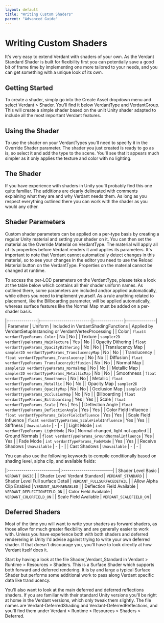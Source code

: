 ```yaml
---
layout: default
title: "Writing Custom Shaders"
parent: "Advanced Guide"
---
```


# Writing Custom Shaders

It's very easy to extend Verdant with shaders of your own. As the Verdant Standard Shader is built for flexibility first you can potentially save a good bit of frame time by implementing one more tailored to your needs, and you can get something with a unique look of its own. 

## Getting Started

To create a shader, simply go into the Create Asset dropdown menu and select Verdant > Shader. You'll find it below VerdantType and VerdantGroup. This will create a simple shader based on the unlit Unity shader adapted to include all the most important Verdant features.

## Using the Shader

To use the shader on your VerdantTypes you'll need to specify it in the Override Shader parameter. The shader you just created is ready to go as is, so select it and add the type to the scene. You'll see that it appears much simpler as it only applies the texture and color with no lighting.

## The Shader

If you have experience with shaders in Unity you'll probably find this one quite familiar. The additions are clearly delineated with comments explaining what they are and why Verdant needs them. As long as you respect everything outlined there you can work with the shader as you would any other.

## Shader Parameters

Custom shader parameters can be applied on a per-type basis by creating a regular Unity material and setting your shader on it. You can then set the material as the Override Material on VerdantType. The material will apply all of its properties before Verdant renders it and applies its parameters. It's important to note that Verdant cannot automatically detect changes in this material, so to see your changes in the editor you need to use the Reload Material button on the VerdantType. Properties on the material cannot be changed at runtime.

To access the per-LOD parameters on the VerdantType, please take a look at the table below which contains all their shader uniform names. As outlined there, some parameters are included and/or applied automatically, while others you need to implement yourself. As a rule anything related to placement, like the Billboarding parameter, will be applied automatically, whereas surface features like the Normal Map must be added on a per-shader basis.  

|:---------------|:--------------------------|:---------------|:---------------|
| Parameter | Uniform | Included in VerdantShadingFunctions | Applied by VerdantSetupInstancing or VerdantVertexProcessing |
| Color | `float4 verdantTypeParams_Color` | No | No |
| Texture | `sampler2D verdantTypeParams_MainTexture` | Yes | No |
| Opacity Dithering | `float verdantTypeParams_OpacityDithering` | No | No |
| Translucency Map | `sampler2D verdantTypeParams_TranslucencyMap` | No | No |
| Translucency | `float verdantTypeParams_Translucency` | No | No |
| Diffusion | `float verdantTypeParams_TranslucencyDiffusion` | No | No |
| Normal Map | `sampler2D verdantTypeParams_NormalMap` | No | No |
| Metallic Map | `sampler2D verdantTypeParams_MetallicMap` | No | No |
| Smoothness | `float verdantTypeParams_Smoothness` | No | No |
| Metallic | `float verdantTypeParams_Metallic` | No | No |
| Opacity Map | `sampler2D verdantTypeParams_OpacityMap` | No | No |
| Occlusion Map | `sampler2D verdantTypeParams_OcclusionMap` | No | No |
| Billboarding | `float verdantTypeParams_Billboarding` | Yes | Yes |
| Scale | `float verdantTypeParams_Scale` | Yes | Yes |
| Deflection Angle | `float verdantTypeParams_DeflectionAngle` | Yes | Yes |
| Color Field Influence | `float verdantTypeParams_ColorFieldInfluence` | Yes | Yes |
| Scale Field Influence | `float verdantTypeParams_ScaleFieldInfluence` | Yes | Yes |
| Stiffness | `Unavailable` | - | - |
| Light Mode | `int verdantTypeParams_LightMode` | No | Normal changed, light not applied |
| Ground Normals | `float verdantTypeParams_GroundNormalInfluence` | Yes | Yes |
| Fade Mode | `int verdantTypeParams_FadeMode` | Yes | Yes |
| Receive Shadows | `Unavailable` | - | - |
| Cast Shadows | `Unavailable` | - | - |

You can also use the following keywords to compile conditionally based on shading level, alpha clip, and available fields:

|:--------------------------|:--------------------------|
| Shader Level Basic | `VERDANT_BASIC` |
| Shader Level Verdant Standard | `VERDANT_STANDARD` |
| Shader Level Full surface Detail | `VERDANT_FULLSURFACEDETAIL` |
| Allow Alpha Clip Enabled | `VERDANT_ALPHAENABLED` |
| Deflection Field Available | `VERDANT_DEFLECTIONFIELD_ON` |
| Color Field Available | `VERDANT_COLORFIELD_ON` |
| Scale Field Available | `VERDANT_SCALEFIELD_ON` |

## Deferred Shaders

Most of the time you will want to write your shaders as forward shaders, as those allow for much greater flexibility and are generally easier to work with. Unless you have experience both with both shaders and deferred renderering in Unity I'd advise against trying to write your own deferred shader. If that doesn't discourage you, you'll have to look directly at how Verdant itself does it. 

Start by having a look at the file Shader_Verdant_Standard in Verdant > Runtime > Resources > Shaders. This is a Surface Shader which supports both forward and deferred rendering. It is by and large a typical Surface Shader but performs some additional work to pass along Verdant specific data like translucency.

You'll also want to look at the main deferred and deferred reflections shaders. If you are familiar with their standard Unity versions you'll be right at home in the Verdant versions, which only tweak them slightly. The file names are Verdant-DeferredShading and Verdant-DeferredReflections, and you'll find them under Verdant > Runtime > Resources > Shaders > Deferred.